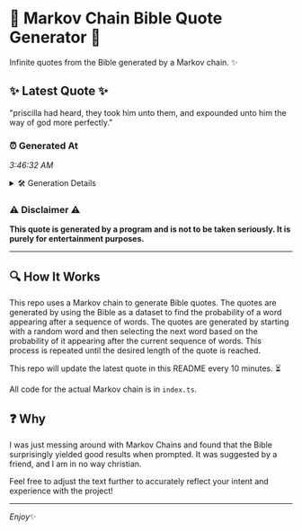 # 📖 Markov Chain Bible Quote Generator 📖

Infinite quotes from the Bible generated by a Markov chain. ✨

## ✨ Latest Quote ✨
"priscilla had heard, they took him unto them, and expounded unto him the way of god more perfectly."

### ⏰ Generated At
*3:46:32 AM*

<details>
    <summary>🛠️ Generation Details</summary>
    <p>
        <strong>🌱 Seed:</strong> priscilla<br>
        <strong>🔄 Iterations:</strong> 17<br>
        <strong>📜 Context History:</strong><br>[ priscilla ]: had<br>[ priscilla, had ]: heard,<br>[ priscilla, had, heard, ]: they<br>[ priscilla, had, heard,, they ]: took<br>[ priscilla, had, heard,, they, took ]: him<br>[ priscilla, had, heard,, they, took, him ]: unto<br>[ had, heard,, they, took, him, unto ]: them,<br>[ heard,, they, took, him, unto, them, ]: and<br>[ they, took, him, unto, them,, and ]: expounded<br>[ took, him, unto, them,, and, expounded ]: unto<br>[ him, unto, them,, and, expounded, unto ]: him<br>[ unto, them,, and, expounded, unto, him ]: the<br>[ them,, and, expounded, unto, him, the ]: way<br>[ and, expounded, unto, him, the, way ]: of<br>[ expounded, unto, him, the, way, of ]: god<br>[ unto, him, the, way, of, god ]: more<br>[ him, the, way, of, god, more ]: perfectly.<br>
    </p>
</details>

### ⚠️ Disclaimer ⚠️
**This quote is generated by a program and is not to be taken seriously. It is purely for entertainment purposes.**

---

## 🔍 How It Works

This repo uses a Markov chain to generate Bible quotes. The quotes are generated by using the Bible as a dataset to find the probability of a word appearing after a sequence of words. The quotes are generated by starting with a random word and then selecting the next word based on the probability of it appearing after the current sequence of words. This process is repeated until the desired length of the quote is reached.

This repo will update the latest quote in this README every 10 minutes. ⏳

All code for the actual Markov chain is in `index.ts`.

## ❓ Why

I was just messing around with Markov Chains and found that the Bible surprisingly yielded good results when prompted. 
It was suggested by a friend, and I am in no way christian.

Feel free to adjust the text further to accurately reflect your intent and experience with the project!

---

*Enjoy*✨
